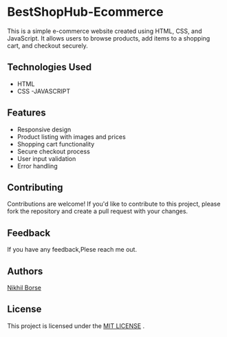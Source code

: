# BestShopHub-Ecommerce

This is a simple e-commerce website created using HTML, CSS, and JavaScript. It allows users to browse products, add items to a shopping cart, and checkout securely.


## Technologies Used
- HTML
- CSS
-JAVASCRIPT

## Features
- Responsive design
- Product listing with images and prices
- Shopping cart functionality
- Secure checkout process
- User input validation
- Error handling


## Contributing
Contributions are welcome! If you'd like to contribute to this project, please fork the repository and create a pull request with your changes.

## Feedback
If you have any feedback,Plese reach me out.

## Authors
[Nikhil Borse](https://github.com/00123nikhil)

## License
This project is licensed under the [MIT LICENSE](LICENSE) .

